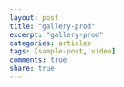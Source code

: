 ```yaml
---
layout: post
title: "gallery-prod"
excerpt: "gallery-prod"
categories: articles
tags: [sample-post, video]
comments: true
share: true
---
```

<br>
<div class="apester-media" data-media-id="5d2720bf19030b026fe7ea3e" height="512"></div><script async src="https://static.apester.com/js/sdk/latest/apester-sdk.js"></script>
